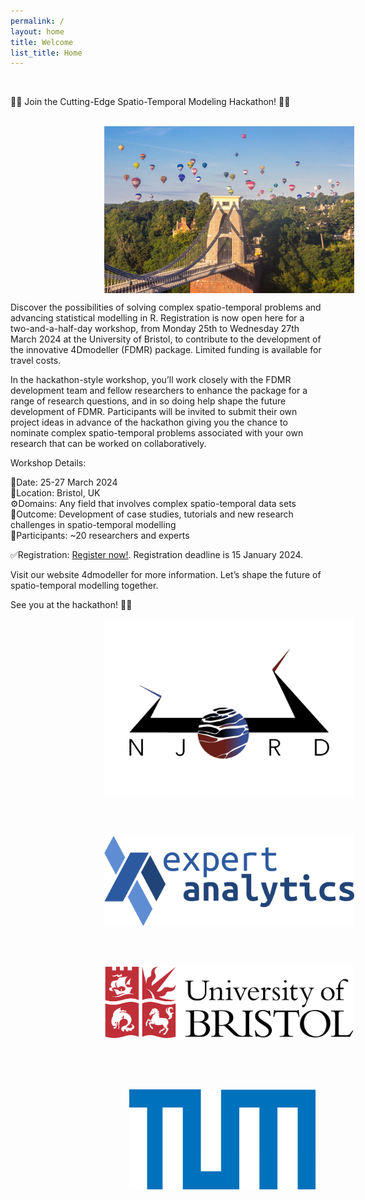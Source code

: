 ```yaml
---
permalink: /
layout: home
title: Welcome
list_title: Home
---
```



<br/>

📢📢 Join the Cutting-Edge Spatio-Temporal Modeling Hackathon! 📢📢

<br/>

<img src="assets/imgs/image005.jpg" alt="Bristol" style="vertical-align:middle; margin:0px 150px" width=400px>

<br/>

Discover the possibilities of solving complex spatio-temporal problems and advancing statistical modelling in R. Registration is now open here for a two-and-a-half-day workshop, from Monday 25th to Wednesday 27th March 2024 at the University of Bristol, to contribute to the development of the innovative 4Dmodeller (FDMR) package. Limited funding is available for travel costs.

In the hackathon-style workshop, you’ll work closely with the FDMR development team and fellow researchers to enhance the package for a range of research questions, and in so doing help shape the future development of FDMR. Participants will be invited to submit their own project ideas in advance of the hackathon giving you the chance to nominate complex spatio-temporal problems associated with your own research that can be worked on collaboratively.

Workshop Details:

📅Date: 25-27 March 2024<br>
📍Location: Bristol, UK<br>
⚙️Domains: Any field that involves complex spatio-temporal data sets<br>
🚀Outcome: Development of case studies, tutorials and new research challenges in spatio-temporal modelling<br>
📝Participants: ~20 researchers and experts<br>

✅Registration: [Register now!](https://forms.gle/7PWa3oVNu6AxqBRM6). Registration deadline is 15 January 2024.

Visit our website 4dmodeller for more information. Let’s shape the future of spatio-temporal modelling together.

See you at the hackathon! 👩‍💻


<a href="https://www.mn.uio.no/njord/english/about/index.html"><img src="assets/imgs/Njord.png" width="400px" height="285px" alt="Njord Centre at University of Oslo" style="vertical-align:middle;margin:0px 150px"></a>

<br />
<br />

<a href="https://www.expertanalytics.no/"><img src="assets/imgs/logo_texted.png" width="400px" height="145px" alt="Expert Analytics" style="vertical-align:middle;margin:0px 150px"></a>

<br />
<br />

<a href="https://www.bristol.ac.uk/geography/"><img src="assets/imgs/Bristol.png" width="400px" height="120px" alt="University of Bristol" style="vertical-align:middle;margin:0px 150px"></a>

<br />
<br />
<br />

<a href="https://ai4eo.de"><img src="assets/imgs/lab.png" width="298px" height="160px" alt="TU Munich AI4EO Lab" style="vertical-align:middle;margin:0px 190px"></a>



